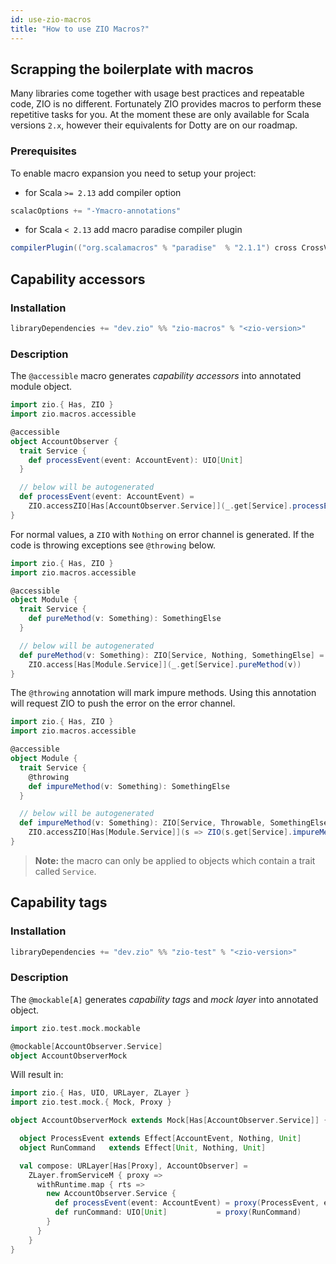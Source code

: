 ```yaml
---
id: use-zio-macros
title: "How to use ZIO Macros?"
---
```


## Scrapping the boilerplate with macros

Many libraries come together with usage best practices and repeatable code, ZIO is no different. Fortunately ZIO provides macros
to perform these repetitive tasks for you. At the moment these are only available for Scala versions `2.x`, however their equivalents
for Dotty are on our roadmap.

### Prerequisites

To enable macro expansion you need to setup your project:

- for Scala `>= 2.13` add compiler option

```scala
scalacOptions += "-Ymacro-annotations"
```

- for Scala `< 2.13` add macro paradise compiler plugin

```scala
compilerPlugin(("org.scalamacros" % "paradise"  % "2.1.1") cross CrossVersion.full)
```

## Capability accessors

### Installation

```scala
libraryDependencies += "dev.zio" %% "zio-macros" % "<zio-version>"
```

### Description

The `@accessible` macro generates _capability accessors_ into annotated module object.

```scala
import zio.{ Has, ZIO }
import zio.macros.accessible

@accessible
object AccountObserver {
  trait Service {
    def processEvent(event: AccountEvent): UIO[Unit]
  }

  // below will be autogenerated
  def processEvent(event: AccountEvent) =
    ZIO.accessZIO[Has[AccountObserver.Service]](_.get[Service].processEvent(event))
}
```

For normal values, a `ZIO` with `Nothing` on error channel is generated.
If the code is throwing exceptions see `@throwing` below.

```scala
import zio.{ Has, ZIO }
import zio.macros.accessible

@accessible
object Module {
  trait Service {
    def pureMethod(v: Something): SomethingElse
  }

  // below will be autogenerated
  def pureMethod(v: Something): ZIO[Service, Nothing, SomethingElse] =
    ZIO.access[Has[Module.Service]](_.get[Service].pureMethod(v))
}
```

The `@throwing` annotation will mark impure methods. 
Using this annotation will request ZIO to push the error on the error channel.

```scala
import zio.{ Has, ZIO }
import zio.macros.accessible

@accessible
object Module {
  trait Service {
    @throwing
    def impureMethod(v: Something): SomethingElse
  }

  // below will be autogenerated
  def impureMethod(v: Something): ZIO[Service, Throwable, SomethingElse] =
    ZIO.accessZIO[Has[Module.Service]](s => ZIO(s.get[Service].impureMethod(v)))
}
```


> **Note:** the macro can only be applied to objects which contain a trait called `Service`.


## Capability tags

### Installation

```scala
libraryDependencies += "dev.zio" %% "zio-test" % "<zio-version>"
```

### Description

The `@mockable[A]` generates _capability tags_ and _mock layer_ into annotated object.

```scala
import zio.test.mock.mockable

@mockable[AccountObserver.Service]
object AccountObserverMock
```

Will result in:

```scala
import zio.{ Has, UIO, URLayer, ZLayer }
import zio.test.mock.{ Mock, Proxy }

object AccountObserverMock extends Mock[Has[AccountObserver.Service]] {

  object ProcessEvent extends Effect[AccountEvent, Nothing, Unit]
  object RunCommand   extends Effect[Unit, Nothing, Unit]

  val compose: URLayer[Has[Proxy], AccountObserver] =
    ZLayer.fromServiceM { proxy =>
      withRuntime.map { rts =>
        new AccountObserver.Service {
          def processEvent(event: AccountEvent) = proxy(ProcessEvent, event)
          def runCommand: UIO[Unit]           = proxy(RunCommand)
        }
      }
    }
}
```
